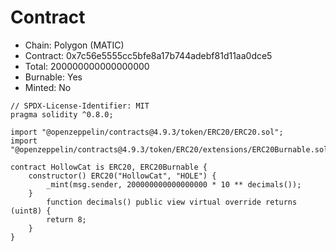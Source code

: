 # Contract

- Chain: Polygon (MATIC)
- Contract: 0x7c56e5555cc5bfe8a17b744adebf81d11aa0dce5
- Total: 200000000000000000
- Burnable: Yes
- Minted: No

```
// SPDX-License-Identifier: MIT
pragma solidity ^0.8.0;

import "@openzeppelin/contracts@4.9.3/token/ERC20/ERC20.sol";
import "@openzeppelin/contracts@4.9.3/token/ERC20/extensions/ERC20Burnable.sol";

contract HollowCat is ERC20, ERC20Burnable {
    constructor() ERC20("HollowCat", "HOLE") {
        _mint(msg.sender, 200000000000000000 * 10 ** decimals());
    }
        function decimals() public view virtual override returns (uint8) {
        return 8;
    }
}
```
